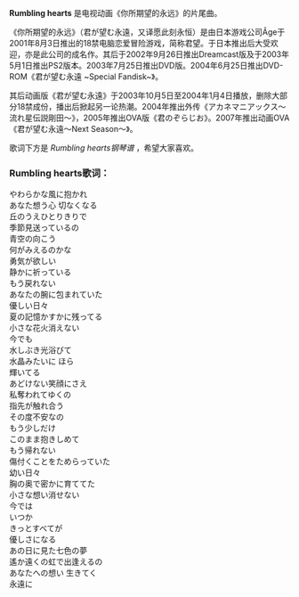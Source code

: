 

**Rumbling hearts** 是电视动画《你所期望的永远》的片尾曲。

  
《你所期望的永远》（君が望む永遠，又译愿此刻永恒）是由日本游戏公司Âge于2001年8月3日推出的18禁电脑恋爱冒险游戏，简称君望。于日本推出后大受欢迎，亦是此公司的成名作。其后于2002年9月26日推出Dreamcast版及于2003年5月1日推出PS2版本。2003年7月25日推出DVD版。2004年6月25日推出DVD-
ROM《君が望む永遠 ~Special Fandisk~》。

  
其后动画版《君が望む永遠》于2003年10月5日至2004年1月4日播放，删除大部分18禁成份，播出后掀起另一论热潮。2004年推出外传《アカネマニアックス〜流れ星伝説剛田〜》，‎2005年推出OVA版《君のぞらじお》。‎2007年推出动画OVA《君が望む永遠～Next
Season～》。

  
歌词下方是 _Rumbling hearts钢琴谱_ ，希望大家喜欢。

### Rumbling hearts歌词：

やわらかな風に抱かれ  
あなた想う心 切なくなる  
丘のうえひとりきりで  
季節見送っているの  
青空の向こう  
何がみえるのかな  
勇気が欲しい  
静かに祈っている  
もう戻れない  
あなたの腕に包まれていた  
優しい日々  
夏の記憶かすかに残ってる  
小さな花火消えない  
今でも  
水しぶき光浴びて  
水晶みたいに ほら  
輝いてる  
あどけない笑顔にさえ  
私奪われてゆくの  
指先が触れ合う  
その度不安なの  
もう少しだけ  
このまま抱きしめて  
もう帰れない  
傷付くことをためらっていた  
幼い日々  
胸の奥で密かに育ててた  
小さな想い消せない  
今では  
いつか  
きっとすべてが  
優しさになる  
あの日に見た七色の夢  
遙か遠くの虹で出逢えるの  
あなたへの想い 生きてく  
永遠に

